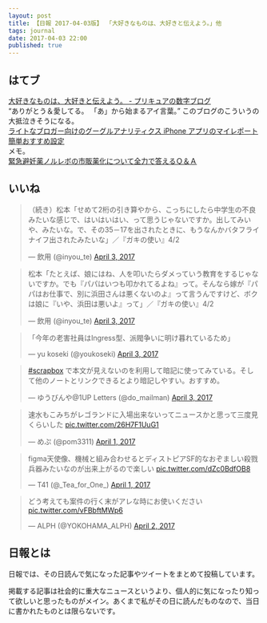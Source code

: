 ```yaml
---
layout: post
title: 【日報 2017-04-03版】 「大好きなものは、大好きと伝えよう。」他
tags: journal
date: 2017-04-03 22:00
published: true
---
```



## はてブ

<div class="news"><a href="http://prehyou2015.hatenablog.com/entry/daisuki" target="_blank">大好きなものは、大好きと伝えよう。 - プリキュアの数字ブログ</a>
<div class="newscomme">“ありがとう＆愛してる。 「あ」から始まるアイ言葉。” このブログのこういうの大抵泣きそうになる。</div>
</div>

<div class="news"><a href="http://chalow.net/2017-04-02-2.html" target="_blank">ライトなブロガー向けのグーグルアナリティクス iPhone アプリのマイレポート簡単おすすめ設定</a>
<div class="newscomme">メモ。</div>
</div>

<div class="news"><a href="http://mizutani.zouri.jp/afterpill/" target="_blank">緊急避妊薬ノルレボの市販薬化について全力で答えるＱ＆Ａ</a>
<div class="newscomme"></div>
</div>


## いいね

 <blockquote class="twitter-tweet"><p lang="ja" dir="ltr">（続き）松本「せめて2桁の引き算やから、こっちにしたら中学生の不良みたいな感じで、はいはいはい、って思うじゃないですか。出してみいや、みたいな。で、その35－17を出されたときに、もうなんかバタフライナイフ出されたみたいな」／『ガキの使い』4/2</p>&mdash; 飲用 (@inyou_te) <a href="https://twitter.com/inyou_te/status/848803331971530752">April 3, 2017</a></blockquote>
<script async src="//platform.twitter.com/widgets.js" charset="utf-8"></script> 
 
 
<blockquote class="twitter-tweet"><p lang="ja" dir="ltr">松本「たとえば、娘にはね、人を叩いたらダメっていう教育をするじゃないですか。でも『パパはいつも叩かれてるよね』って。そんなら嫁が『パパはお仕事で、別に浜田さんは悪くないのよ』って言うんですけど、ボクは娘に『いや、浜田は悪いよ』って」／『ガキの使い』4/2</p>&mdash; 飲用 (@inyou_te) <a href="https://twitter.com/inyou_te/status/848806065902727168">April 3, 2017</a></blockquote>
<script async src="//platform.twitter.com/widgets.js" charset="utf-8"></script> 
 
 
<blockquote class="twitter-tweet"><p lang="ja" dir="ltr">「今年の老害社員はIngress型、派閥争いに明け暮れているため」</p>&mdash; yu koseki (@youkoseki) <a href="https://twitter.com/youkoseki/status/848847819700019200">April 3, 2017</a></blockquote>
<script async src="//platform.twitter.com/widgets.js" charset="utf-8"></script> 
 
 
<blockquote class="twitter-tweet"><p lang="ja" dir="ltr"><a href="https://twitter.com/hashtag/scrapbox?src=hash">#scrapbox</a> で本文が見えないのを利用して暗記に使ってみている。そして他のノートとリンクできるとより暗記しやすい。おすすめ。</p>&mdash; ゆうびんや@1UP Letters (@do_mailman) <a href="https://twitter.com/do_mailman/status/848849440190246912">April 3, 2017</a></blockquote>
<script async src="//platform.twitter.com/widgets.js" charset="utf-8"></script> 
 
 
<blockquote class="twitter-tweet"><p lang="ja" dir="ltr">速水もこみちがレゴランドに入場出来ないってニュースかと思って三度見くらいした <a href="https://t.co/26H7F1UuG1">pic.twitter.com/26H7F1UuG1</a></p>&mdash; めぷ (@pom3311) <a href="https://twitter.com/pom3311/status/848044094836297728">April 1, 2017</a></blockquote>
<script async src="//platform.twitter.com/widgets.js" charset="utf-8"></script> 
 
 
<blockquote class="twitter-tweet"><p lang="ja" dir="ltr">figma天使像、機械と組み合わせるとディストピアSF的なおぞましい殺戮兵器みたいなのが出来上がるので楽しい <a href="https://t.co/dZc0BdfOB8">pic.twitter.com/dZc0BdfOB8</a></p>&mdash; T41 (@_Tea_for_One_) <a href="https://twitter.com/_Tea_for_One_/status/848170822883713025">April 1, 2017</a></blockquote>
<script async src="//platform.twitter.com/widgets.js" charset="utf-8"></script> 
 
 
<blockquote class="twitter-tweet"><p lang="ja" dir="ltr">どう考えても案件の行く末がアレな時にお使いください <a href="https://t.co/vFBbftMWp6">pic.twitter.com/vFBbftMWp6</a></p>&mdash; ALPH (@YOKOHAMA_ALPH) <a href="https://twitter.com/YOKOHAMA_ALPH/status/848388038505906176">April 2, 2017</a></blockquote>
<script async src="//platform.twitter.com/widgets.js" charset="utf-8"></script> 
 

## 日報とは

日報では、その日読んで気になった記事やツイートをまとめて投稿しています。

掲載する記事は社会的に重大なニュースというより、個人的に気になったり知って欲しいと思ったものがメイン。あくまで私がその日に読んだものなので、当日に書かれたものとは限らないです。